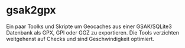 # gsak2gpx

Ein paar Toolks und Skripte um Geocaches aus einer GSAK/SQLite3 Datenbank
als GPX, GPI oder GGZ zu exportieren.
Die Tools verzichten weitgehenst auf Checks und sind Geschwindigkeit optimiert.
